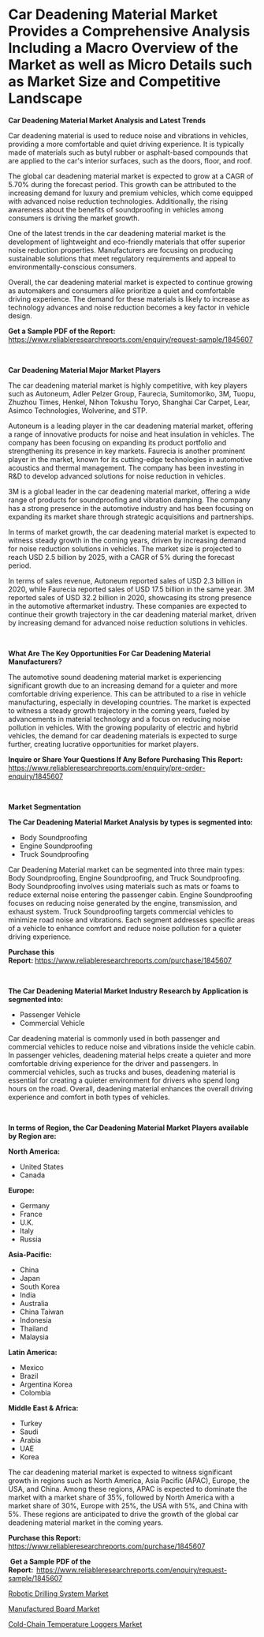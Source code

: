 <p><h1>Car Deadening Material Market Provides a Comprehensive Analysis Including a Macro Overview of the Market as well as Micro Details such as Market Size and Competitive Landscape</h1></p><p><strong>Car Deadening Material Market Analysis and Latest Trends</strong></p>
<p><p>Car deadening material is used to reduce noise and vibrations in vehicles, providing a more comfortable and quiet driving experience. It is typically made of materials such as butyl rubber or asphalt-based compounds that are applied to the car's interior surfaces, such as the doors, floor, and roof.</p><p>The global car deadening material market is expected to grow at a CAGR of 5.70% during the forecast period. This growth can be attributed to the increasing demand for luxury and premium vehicles, which come equipped with advanced noise reduction technologies. Additionally, the rising awareness about the benefits of soundproofing in vehicles among consumers is driving the market growth.</p><p>One of the latest trends in the car deadening material market is the development of lightweight and eco-friendly materials that offer superior noise reduction properties. Manufacturers are focusing on producing sustainable solutions that meet regulatory requirements and appeal to environmentally-conscious consumers.</p><p>Overall, the car deadening material market is expected to continue growing as automakers and consumers alike prioritize a quiet and comfortable driving experience. The demand for these materials is likely to increase as technology advances and noise reduction becomes a key factor in vehicle design.</p></p>
<p><strong>Get a Sample PDF of the Report:&nbsp;</strong> <a href="https://www.reliableresearchreports.com/enquiry/request-sample/1845607">https://www.reliableresearchreports.com/enquiry/request-sample/1845607</a></p>
<p>&nbsp;</p>
<p><strong>Car Deadening Material Major Market Players</strong></p>
<p><p>The car deadening material market is highly competitive, with key players such as Autoneum, Adler Pelzer Group, Faurecia, Sumitomoriko, 3M, Tuopu, Zhuzhou Times, Henkel, Nihon Tokushu Toryo, Shanghai Car Carpet, Lear, Asimco Technologies, Wolverine, and STP. </p><p>Autoneum is a leading player in the car deadening material market, offering a range of innovative products for noise and heat insulation in vehicles. The company has been focusing on expanding its product portfolio and strengthening its presence in key markets. Faurecia is another prominent player in the market, known for its cutting-edge technologies in automotive acoustics and thermal management. The company has been investing in R&D to develop advanced solutions for noise reduction in vehicles.</p><p>3M is a global leader in the car deadening material market, offering a wide range of products for soundproofing and vibration damping. The company has a strong presence in the automotive industry and has been focusing on expanding its market share through strategic acquisitions and partnerships.</p><p>In terms of market growth, the car deadening material market is expected to witness steady growth in the coming years, driven by increasing demand for noise reduction solutions in vehicles. The market size is projected to reach USD 2.5 billion by 2025, with a CAGR of 5% during the forecast period.</p><p>In terms of sales revenue, Autoneum reported sales of USD 2.3 billion in 2020, while Faurecia reported sales of USD 17.5 billion in the same year. 3M reported sales of USD 32.2 billion in 2020, showcasing its strong presence in the automotive aftermarket industry. These companies are expected to continue their growth trajectory in the car deadening material market, driven by increasing demand for advanced noise reduction solutions in vehicles.</p></p>
<p>&nbsp;</p>
<p><strong>What Are The Key Opportunities For Car Deadening Material Manufacturers?</strong></p>
<p><p>The automotive sound deadening material market is experiencing significant growth due to an increasing demand for a quieter and more comfortable driving experience. This can be attributed to a rise in vehicle manufacturing, especially in developing countries. The market is expected to witness a steady growth trajectory in the coming years, fueled by advancements in material technology and a focus on reducing noise pollution in vehicles. With the growing popularity of electric and hybrid vehicles, the demand for car deadening materials is expected to surge further, creating lucrative opportunities for market players.</p></p>
<p><strong>Inquire or Share Your Questions If Any Before Purchasing This Report:</strong> <a href="https://www.reliableresearchreports.com/enquiry/pre-order-enquiry/1845607">https://www.reliableresearchreports.com/enquiry/pre-order-enquiry/1845607</a></p>
<p>&nbsp;</p>
<p><strong>Market Segmentation</strong></p>
<p><strong>The Car Deadening Material Market Analysis by types is segmented into:</strong></p>
<p><ul><li>Body Soundproofing</li><li>Engine Soundproofing</li><li>Truck Soundproofing</li></ul></p>
<p><p>Car Deadening Material market can be segmented into three main types: Body Soundproofing, Engine Soundproofing, and Truck Soundproofing. Body Soundproofing involves using materials such as mats or foams to reduce external noise entering the passenger cabin. Engine Soundproofing focuses on reducing noise generated by the engine, transmission, and exhaust system. Truck Soundproofing targets commercial vehicles to minimize road noise and vibrations. Each segment addresses specific areas of a vehicle to enhance comfort and reduce noise pollution for a quieter driving experience.</p></p>
<p><strong>Purchase this Report:&nbsp;</strong><a href="https://www.reliableresearchreports.com/purchase/1845607">https://www.reliableresearchreports.com/purchase/1845607</a></p>
<p>&nbsp;</p>
<p><strong>The Car Deadening Material Market Industry Research by Application is segmented into:</strong></p>
<p><ul><li>Passenger Vehicle</li><li>Commercial Vehicle</li></ul></p>
<p><p>Car deadening material is commonly used in both passenger and commercial vehicles to reduce noise and vibrations inside the vehicle cabin. In passenger vehicles, deadening material helps create a quieter and more comfortable driving experience for the driver and passengers. In commercial vehicles, such as trucks and buses, deadening material is essential for creating a quieter environment for drivers who spend long hours on the road. Overall, deadening material enhances the overall driving experience and comfort in both types of vehicles.</p></p>
<p>&nbsp;</p>
<p><strong>In terms of Region, the Car Deadening Material Market Players available by Region are:</strong></p>
<p>
    <p> <strong> North America: </strong>
        <ul>
            <li>United States</li>
            <li>Canada</li>
        </ul>
        </p> 
    <p> <strong> Europe: </strong>
        <ul>
            <li>Germany</li>
            <li>France</li>
            <li>U.K.</li>
            <li>Italy</li>
            <li>Russia</li>
        </ul>
        </p> 
    <p> <strong> Asia-Pacific: </strong>
        <ul>
            <li>China</li>
            <li>Japan</li>
            <li>South Korea</li>
            <li>India</li>
            <li>Australia</li>
            <li>China Taiwan</li>
            <li>Indonesia</li>
            <li>Thailand</li>
            <li>Malaysia</li>
        </ul>
        </p> 
    <p> <strong> Latin America: </strong>
        <ul>
            <li>Mexico</li>
            <li>Brazil</li>
            <li>Argentina Korea</li>
            <li>Colombia</li>
        </ul>
        </p> 
    <p> <strong> Middle East & Africa: </strong>
        <ul>
            <li>Turkey</li>
            <li>Saudi</li>
            <li>Arabia</li>
            <li>UAE</li>
            <li>Korea</li>
        </ul>
    </p>
    </p>
<p><p>The car deadening material market is expected to witness significant growth in regions such as North America, Asia Pacific (APAC), Europe, the USA, and China. Among these regions, APAC is expected to dominate the market with a market share of 35%, followed by North America with a market share of 30%, Europe with 25%, the USA with 5%, and China with 5%. These regions are anticipated to drive the growth of the global car deadening material market in the coming years.</p></p>
<p><strong>Purchase this Report: </strong><a href="https://www.reliableresearchreports.com/purchase/1845607">https://www.reliableresearchreports.com/purchase/1845607</a></p>
<p>&nbsp;<strong>Get a Sample PDF of the Report:&nbsp;&nbsp;</strong><a href="https://www.reliableresearchreports.com/enquiry/request-sample/1845607">https://www.reliableresearchreports.com/enquiry/request-sample/1845607</a></p>
<p><strong></strong></p>
<p><p><a href="https://view.publitas.com/reportprime-1/robotic-drilling-system-market-size-reflecting-a-forecast-till-2031-market-by-type-by-application-and-by-geography/">Robotic Drilling System Market</a></p><p><a href="https://github.com/nicholepatriciadoylenwnrjr0/Market-Research-Report-List-1/blob/main/manufactured-board-market.md">Manufactured Board Market</a></p><p><a href="https://view.publitas.com/reportprime-1/cold-chain-temperature-loggers-market-size-share-trends-analysis-report-by-application-regional-outlook-competitive-strategies-and-segment-forecasts-2023-2030/">Cold-Chain Temperature Loggers Market</a></p></p>